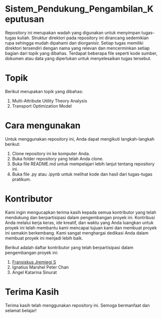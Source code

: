 # Sistem_Pendukung_Pengambilan_Keputusan

Repository ini merupakan wadah yang digunakan untuk menyimpan tugas-tugas kuliah. Struktur direktori pada repository ini dirancang sedemikian rupa sehingga mudah dipahami dan diorganisir. Setiap tugas memiliki direktori tersendiri dengan nama yang relevan dan mencerminkan setiap bagian dari topik yang dibahas. Terdapat beberapa file seperti kode sumber, dokumen atau data yang diperlukan untuk menyelesaikan tugas tersebut.

# Topik

Berikut merupakan topik yang dibahas:
1. Multi-Attribute Utility Theory Analysis
2. Transport Optimization Model

# Cara mengunakan

Untuk menggunakan repository ini, Anda dapat mengikuti langkah-langkah berikut:
1. Clone repository ini ke komputer Anda.
2. Buka folder repository yang telah Anda clone.
3. Buka file README.md untuk mempelajari lebih lanjut tentang repository ini.
4. Buka file .py atau .ipynb untuk melihat kode dan hasil dari tugas-tugas pratikum.

# Kontributor

Kami ingin mengucapkan terima kasih kepada semua kontributor yang telah mendukung dan berpartisipasi dalam pengembangan proyek ini. Kontribusi Anda melalui kerja keras, ide kreatif, dan waktu yang Anda luangkan untuk proyek ini telah membantu kami mencapai tujuan kami dan membuat proyek ini semakin berkembang. Kami sangat menghargai dedikasi Anda dalam membuat proyek ini menjadi lebih baik.

Berikut adalah daftar kontributor yang telah berpartisipasi dalam pengembangan proyek ini:

1. [Fransiskus Jremiegi S](https://github.com/Jremiegii)
2. Ignatius Marshel Peter Chan
3. Angel Katarina Sinurat

# Terima Kasih

Terima kasih telah menggunakan repository ini. Semoga bermanfaat dan selamat belajar!
